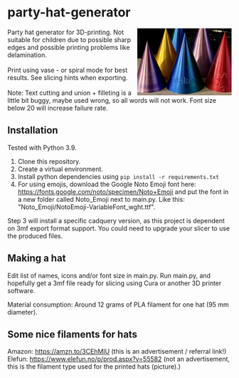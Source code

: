 # party-hat-generator
<img src="partyhats.jpg" width="42%" alt="Partyhats" align="right">
Party hat generator for 3D-printing. Not suitable for children due to possible sharp edges and possible printing problems like delamination.
<br/><br/>
Print using vase - or spiral mode for best results. See slicing hints when exporting.
<br/><br/>
Note: Text cutting and union + filleting is a little bit buggy, maybe used wrong, so all words will not work. Font size below 20 will increase failure rate.

## Installation
Tested with Python 3.9.
1. Clone this repository.
2. Create a virtual environment.
3. Install python dependencies using `pip install -r requirements.txt`
4. For using emojis, download the Google Noto Emoji font here: https://fonts.google.com/noto/specimen/Noto+Emoji and put the font in a new folder called Noto_Emoji next to main.py. Like this: "Noto_Emoji/NotoEmoji-VariableFont_wght.ttf".


Step 3 will install a specific cadquery version, as this project is dependent on 3mf export format support. You could need to upgrade your slicer to use the produced files.

## Making a hat
Edit list of names, icons and/or font size in main.py. Run main.py, and hopefully get a 3mf file ready for slicing using Cura or another 3D printer software.

Material consumption: Around 12 grams of PLA filament for one hat (95 mm diameter).

## Some nice filaments for hats
Amazon: https://amzn.to/3CEhMlU (this is an advertisement / referral link!)<br/>
Elefun: https://www.elefun.no/p/prod.aspx?v=55582 (not an advertisement, this is the filament type used for the printed hats (picture).)
